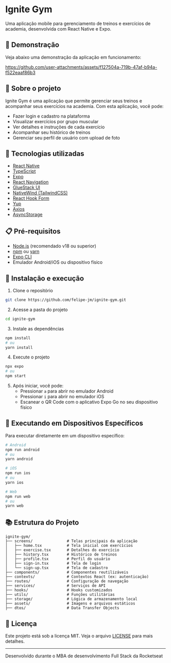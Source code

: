 # Ignite Gym

Uma aplicação mobile para gerenciamento de treinos e exercícios de academia, desenvolvida com React Native e Expo.

## 📱 Demonstração

Veja abaixo uma demonstração da aplicação em funcionamento:



https://github.com/user-attachments/assets/f127504a-719b-47af-b94a-f522eaaf86b3



## 📱 Sobre o projeto

Ignite Gym é uma aplicação que permite gerenciar seus treinos e acompanhar seus exercícios na academia. Com esta aplicação, você pode:

- Fazer login e cadastro na plataforma
- Visualizar exercícios por grupo muscular
- Ver detalhes e instruções de cada exercício
- Acompanhar seu histórico de treinos
- Gerenciar seu perfil de usuário com upload de foto

## 🚀 Tecnologias utilizadas

- [React Native](https://reactnative.dev/)
- [TypeScript](https://www.typescriptlang.org/)
- [Expo](https://expo.dev/)
- [React Navigation](https://reactnavigation.org/)
- [GlueStack UI](https://gluestack.io/)
- [NativeWind (TailwindCSS)](https://nativewind.dev/)
- [React Hook Form](https://react-hook-form.com/)
- [Yup](https://github.com/jquense/yup)
- [Axios](https://axios-http.com/)
- [AsyncStorage](https://react-native-async-storage.github.io/async-storage/)

## 📋 Pré-requisitos

- [Node.js](https://nodejs.org/en/) (recomendado v18 ou superior)
- [npm](https://www.npmjs.com/) ou [yarn](https://yarnpkg.com/)
- [Expo CLI](https://docs.expo.dev/workflow/expo-cli/)
- Emulador Android/iOS ou dispositivo físico

## 🔧 Instalação e execução

1. Clone o repositório

```bash
git clone https://github.com/felipe-jm/ignite-gym.git
```

2. Acesse a pasta do projeto

```bash
cd ignite-gym
```

3. Instale as dependências

```bash
npm install
# ou
yarn install
```

4. Execute o projeto

```bash
npx expo
# ou
npm start
```

5. Após iniciar, você pode:
   - Pressionar `a` para abrir no emulador Android
   - Pressionar `i` para abrir no emulador iOS
   - Escanear o QR Code com o aplicativo Expo Go no seu dispositivo físico

## 📱 Executando em Dispositivos Específicos

Para executar diretamente em um dispositivo específico:

```bash
# Android
npm run android
# ou
yarn android

# iOS
npm run ios
# ou
yarn ios

# Web
npm run web
# ou
yarn web
```

## 📚 Estrutura do Projeto

```
ignite-gym/
├── screens/               # Telas principais da aplicação
│   ├── home.tsx           # Tela inicial com exercícios
│   ├── exercise.tsx       # Detalhes do exercício
│   ├── history.tsx        # Histórico de treinos
│   ├── profile.tsx        # Perfil do usuário
│   ├── sign-in.tsx        # Tela de login
│   └── sign-up.tsx        # Tela de cadastro
├── components/            # Componentes reutilizáveis
├── contexts/              # Contextos React (ex: autenticação)
├── routes/                # Configuração de navegação
├── services/              # Serviços de API
├── hooks/                 # Hooks customizados
├── utils/                 # Funções utilitárias
├── storage/               # Lógica de armazenamento local
├── assets/                # Imagens e arquivos estáticos
├── dtos/                  # Data Transfer Objects
```

## 📝 Licença

Este projeto está sob a licença MIT. Veja o arquivo [LICENSE](LICENSE) para mais detalhes.

---

Desenvolvido durante o MBA de desenvolvimento Full Stack da Rocketseat
